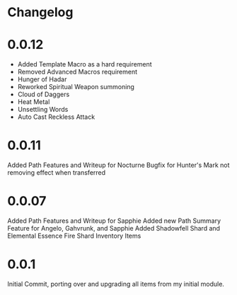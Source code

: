 # Changelog

# 0.0.12
* Added Template Macro as a hard requirement
* Removed Advanced Macros requirement
* Hunger of Hadar
* Reworked Spiritual Weapon summoning
* Cloud of Daggers
* Heat Metal
* Unsettling Words
* Auto Cast Reckless Attack

# 0.0.11
Added Path Features and Writeup for Nocturne
Bugfix for Hunter's Mark not removing effect when transferred

# 0.0.07
Added Path Features and Writeup for Sapphie
Added new Path Summary Feature for Angelo, Gahvrunk, and Sapphie
Added Shadowfell Shard and Elemental Essence Fire Shard Inventory Items

# 0.0.1
Initial Commit, porting over and upgrading all items from my initial module.
